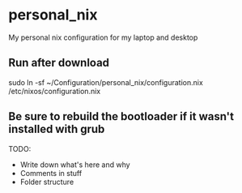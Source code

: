 # personal_nix

My personal nix configuration for my laptop and desktop

## Run after download
sudo ln -sf ~/Configuration/personal_nix/configuration.nix /etc/nixos/configuration.nix

## Be sure to rebuild the bootloader if it wasn't installed with grub

TODO:
* Write down what's here and why
* Comments in stuff
* Folder structure
